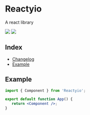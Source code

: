 # Reactyio

A react library

![](https://img.shields.io/github/package-json/v/T1xx1/Reactyio) ![](https://img.shields.io/npm/v/reactyio)

## Index

-  [Changelog](./CHANGELOG.md)
-  [Example](#example)

## Example

```jsx
import { Component } from 'Reactyio';

export default function App() {
   return <Component />;
}
```
